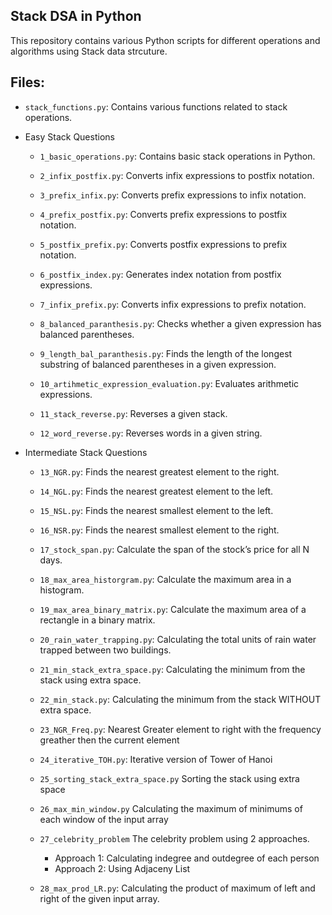 ## Stack DSA in Python

This repository contains various Python scripts for different operations and
algorithms using Stack data strcuture.

## Files:
- `stack_functions.py`:
      Contains various functions related to stack operations.
- Easy Stack Questions

    - `1_basic_operations.py`:
      Contains basic stack operations in Python.
    
    - `2_infix_postfix.py`:
      Converts infix expressions to postfix notation.
    
    - `3_prefix_infix.py`:
      Converts prefix expressions to infix notation.
    
    - `4_prefix_postfix.py`:
      Converts prefix expressions to postfix notation.
    
    - `5_postfix_prefix.py`:
      Converts postfix expressions to prefix notation.
    
    - `6_postfix_index.py`:
      Generates index notation from postfix expressions.
    
    - `7_infix_prefix.py`:
      Converts infix expressions to prefix notation.
    
    - `8_balanced_paranthesis.py`:
      Checks whether a given expression has balanced parentheses.
    
    - `9_length_bal_paranthesis.py`:
      Finds the length of the longest substring of balanced parentheses in a given expression.
    
    - `10_artihmetic_expression_evaluation.py`:
      Evaluates arithmetic expressions.
    
    - `11_stack_reverse.py`:
      Reverses a given stack.
    
    - `12_word_reverse.py`:
      Reverses words in a given string.
    
- Intermediate Stack Questions
    - `13_NGR.py`:
      Finds the nearest greatest element to the right.

    - `14_NGL.py`:
      Finds the nearest greatest element to the left.

    - `15_NSL.py`:
      Finds the nearest smallest element to the left.

    - `16_NSR.py`:
      Finds the nearest smallest element to the right.
    
    - `17_stock_span.py`:
      Calculate the span of the stock’s price for all N days.

    - `18_max_area_historgram.py`:
      Calculate the maximum area in a histogram.
    
    - `19_max_area_binary_matrix.py`:
      Calculate the maximum area of a rectangle in a binary matrix.
    
    - `20_rain_water_trapping.py`:
      Calculating the total units of rain water trapped between two buildings.

    - `21_min_stack_extra_space.py`:
      Calculating the minimum from the stack using extra space.

    - `22_min_stack.py`:
      Calculating the minimum from the stack WITHOUT extra space.

    - `23_NGR_Freq.py`:
      Nearest Greater element to right with the frequency greather then the current element

    - `24_iterative_TOH.py`:
      Iterative version of Tower of Hanoi

    - `25_sorting_stack_extra_space.py`
      Sorting the stack using extra space

    - `26_max_min_window.py`
      Calculating the maximum of minimums of each window of the input array

    - `27_celebrity_problem`
      The celebrity problem using 2 approaches.
      - Approach 1: Calculating indegree and outdegree of each person
      - Approach 2: Using Adjaceny List

    - `28_max_prod_LR.py`:
      Calculating the product of maximum of left and right of the given input array.



